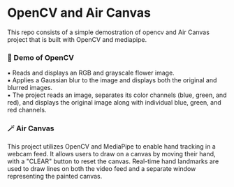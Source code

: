 # OpenCV and Air Canvas

This repo consists of a simple demostration of opencv and Air Canvas project that is built with OpenCV and mediapipe.<br>

### 🐍 Demo of OpenCV
▪ Reads and displays an RGB and grayscale flower image.<br>
▪ Applies a Gaussian blur to the image and displays both the original and blurred images.<br>
▪ The project reads an image, separates its color channels (blue, green, and red), and displays the original image along with individual blue, green, and red channels.<br>

### 🪄 Air Canvas
This project utilizes OpenCV and MediaPipe to enable hand tracking in a webcam feed. It allows users to draw on a canvas by moving their hand, with a "CLEAR" button to reset the canvas. Real-time hand landmarks are used to draw lines on both the video feed and a separate window representing the painted canvas.
